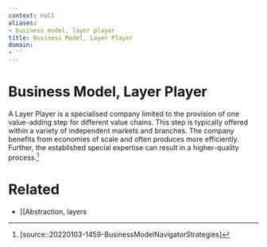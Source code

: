 ```yaml
---
context: null
aliases:
- business model, layer player
title: Business Model, Layer Player
domain:
- ''
---
```


# Business Model, Layer Player

A Layer Player is a specialised company limited to the provision of one value-adding step for different value chains. This step is typically offered within a variety of independent markets and branches. The company benefits from economies of scale and often produces more efficiently. Further, the established special expertise can result in a higher-quality process.[^1]

# Related

- [[Abstraction, layers

[^1]: [source::20220103-1459-BusinessModelNavigatorStrategies]
